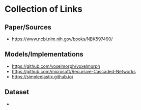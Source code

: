 # Collection of Links
## Paper/Sources
- https://www.ncbi.nlm.nih.gov/books/NBK597490/

## Models/Implementations
- https://github.com/voxelmorph/voxelmorph
- https://github.com/microsoft/Recursive-Cascaded-Networks
- https://simpleelastix.github.io/


## Dataset
- 